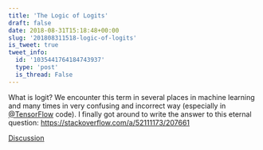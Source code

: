 ```yaml
---
title: 'The Logic of Logits'
draft: false
date: 2018-08-31T15:18:48+00:00
slug: '201808311518-logic-of-logits'
is_tweet: true
tweet_info:
  id: '1035441764184743937'
  type: 'post'
  is_thread: False
---
```




What is logit? We encounter this term in several places in machine learning and many times in very confusing and incorrect way (especially in [@TensorFlow](https://x.com/TensorFlow) code). I finally got around to write the answer to this eternal question: <https://stackoverflow.com/a/52111173/207661>

[Discussion](https://x.com/sytelus/status/1035441764184743937)
